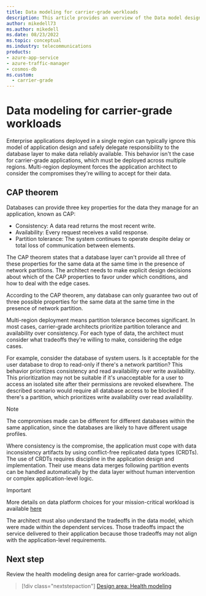```yaml
---
title: Data modeling for carrier-grade workloads
description: This article provides an overview of the Data model design area for carrier-grade workloads.
author: mikedell73
ms.author: mikedell
ms.date: 08/23/2022
ms.topic: conceptual
ms.industry: telecommunications
products: 
- azure-app-service
- azure-traffic-manager
- cosmos-db
ms.custom:
  - carrier-grade
---
```


# Data modeling for carrier-grade workloads

Enterprise applications deployed in a single region can typically ignore this model of application design and safely delegate responsibility to the database layer to make data reliably available. This behavior isn't the case for carrier-grade applications, which must be deployed across multiple regions. Multi-region deployment forces the application architect to consider the compromises they're willing to accept for their data.

## CAP theorem

Databases can provide three key properties for the data they manage for an application, known as CAP:
  - Consistency: A data read returns the most recent write.
  - Availability: Every request receives a valid response.
  - Partition tolerance: The system continues to operate despite delay or total loss of communication between elements.  

The CAP theorem states that a database layer can't provide all three of these properties for the same data at the same time in the presence of network partitions. The architect needs to make explicit design decisions about which of the CAP properties to favor under which conditions, and how to deal with the edge cases.

According to the CAP theorem, any database can only guarantee two out of three possible properties for the same data at the same time in the presence of network partition.  

Multi-region deployment means partition tolerance becomes significant. In most cases, carrier-grade architects prioritize partition tolerance and availability over consistency. For each type of data, the architect must consider what tradeoffs they're willing to make, considering the edge cases.

For example, consider the database of system users. Is it acceptable for the user database to drop to read-only if there's a network partition? This behavior prioritizes consistency and read availability over write availability. This prioritization may not be suitable if it's unacceptable for a user to access an isolated site after their permissions are revoked elsewhere. The described scenario would require all database access to be blocked if there's a partition, which prioritizes write availability over read availability.

> [!NOTE]
> The compromises made can be different for different databases within the same application, since the databases are likely to have different usage profiles.

Where consistency is the compromise, the application must cope with data inconsistency artifacts by using conflict-free replicated data types (CRDTs). The use of CRDTs requires discipline in the application design and implementation. Their use means data merges following partition events can be handled automatically by the data layer without human intervention or complex application-level logic.

> [!IMPORTANT]
> More details on data platform choices for your mission-critical workload is available [here](/azure/architecture/framework/mission-critical/mission-critical-data-platform)

The architect must also understand the tradeoffs in the data model, which were made within the dependent services. Those tradeoffs impact the service delivered to their application because those tradeoffs may not align with the application-level requirements.

## Next step

Review the health modeling design area for carrier-grade workloads.

> [!div class="nextstepaction"]
> [Design area: Health modeling](./carrier-grade-design-area-health-modeling.md)

